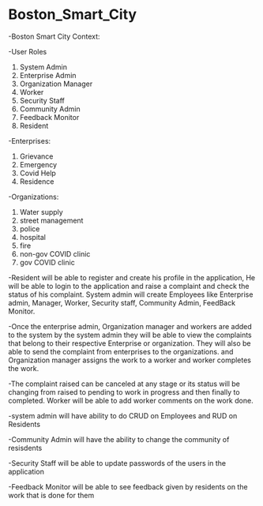 # Boston_Smart_City

-Boston Smart City Context:

-User Roles
1. System Admin
2. Enterprise Admin
3. Organization Manager
4. Worker
5. Security Staff
6. Community Admin
7. Feedback Monitor
8. Resident

-Enterprises:
1. Grievance
2. Emergency
3. Covid Help
4. Residence

-Organizations:
1) Water supply 
2) street management
3) police
4) hospital
5) fire
6) non-gov COVID clinic
7) gov COVID clinic

-Resident will be able to register and create his profile in the application, He will be able to login to the application and raise a complaint and check the status of his complaint. System admin will create Employees like Enterprise admin, Manager, Worker, Security staff, Community Admin, FeedBack Monitor.

-Once the enterprise admin, Organization manager and workers are added to the system by the system admin they will be able to view the complaints that belong to their respective Enterprise or organization. They will also be able to send the complaint from enterprises to the organizations. and Organization manager assigns the work to a worker and worker completes the work.

-The complaint raised can be canceled at any stage or its status will be changing from raised to pending to work in progress and then finally to completed. Worker will be able to add worker comments on the work done.

-system admin will have ability to do CRUD on Employees and RUD on Residents

-Community Admin will have the ability to change the community of resisdents

-Security Staff will be able to update passwords of the users in the application

-Feedback Monitor will be able to see feedback given by residents on the work that is done for them
